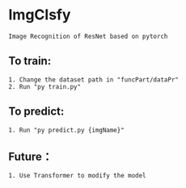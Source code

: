 # ImgClsfy
    Image Recognition of ResNet based on pytorch

## To train:
    1. Change the dataset path in "funcPart/dataPr"
    2. Run "py train.py"

## To predict:
    1. Run "py predict.py {imgName}"

## Future：
    1. Use Transformer to modify the model 

